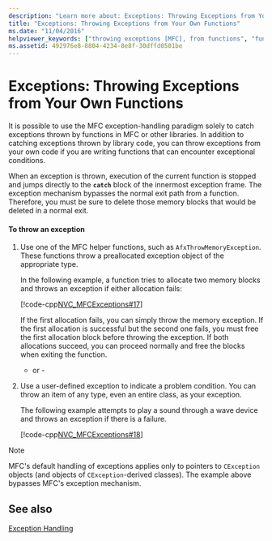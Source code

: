 ```yaml
---
description: "Learn more about: Exceptions: Throwing Exceptions from Your Own Functions"
title: "Exceptions: Throwing Exceptions from Your Own Functions"
ms.date: "11/04/2016"
helpviewer_keywords: ["throwing exceptions [MFC], from functions", "functions [MFC], throwing exceptions", "exceptions [MFC], throwing"]
ms.assetid: 492976e8-8804-4234-8e8f-30dffd0501be
---
```

# Exceptions: Throwing Exceptions from Your Own Functions

It is possible to use the MFC exception-handling paradigm solely to catch exceptions thrown by functions in MFC or other libraries. In addition to catching exceptions thrown by library code, you can throw exceptions from your own code if you are writing functions that can encounter exceptional conditions.

When an exception is thrown, execution of the current function is stopped and jumps directly to the **`catch`** block of the innermost exception frame. The exception mechanism bypasses the normal exit path from a function. Therefore, you must be sure to delete those memory blocks that would be deleted in a normal exit.

#### To throw an exception

1. Use one of the MFC helper functions, such as `AfxThrowMemoryException`. These functions throw a preallocated exception object of the appropriate type.

   In the following example, a function tries to allocate two memory blocks and throws an exception if either allocation fails:

   [!code-cpp[NVC_MFCExceptions#17](codesnippet/cpp/exceptions-throwing-exceptions-from-your-own-functions_1.cpp)]

   If the first allocation fails, you can simply throw the memory exception. If the first allocation is successful but the second one fails, you must free the first allocation block before throwing the exception. If both allocations succeed, you can proceed normally and free the blocks when exiting the function.

     - or -

1. Use a user-defined exception to indicate a problem condition. You can throw an item of any type, even an entire class, as your exception.

   The following example attempts to play a sound through a wave device and throws an exception if there is a failure.

   [!code-cpp[NVC_MFCExceptions#18](codesnippet/cpp/exceptions-throwing-exceptions-from-your-own-functions_2.cpp)]

> [!NOTE]
> MFC's default handling of exceptions applies only to pointers to `CException` objects (and objects of `CException`-derived classes). The example above bypasses MFC's exception mechanism.

## See also

[Exception Handling](exception-handling-in-mfc.md)
